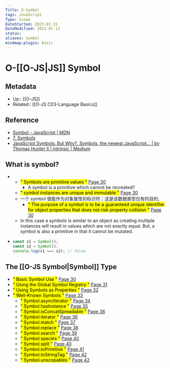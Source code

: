 ```yaml
---
Title: O-Symbol
tags: JavaScript
Type: Scope
DateStarted: 2023-02-15
DateModified: 2023-07-13
status:
aliases: Symbol
mindmap-plugin: basic
---
```


# O-[[O-JS|JS]] Symbol

## Metadata
- Up:: [[O-JS]]
- Related:: [[O-JS C03-Language Basics]]

## Reference
- [Symbol - JavaScript | MDN](https://developer.mozilla.org/zh-CN/docs/Web/JavaScript/Reference/Global_Objects/Symbol)
- [7. Symbols](https://exploringjs.com/es6/ch_symbols.html)
- [JavaScript Symbols: But Why?. Symbols, the newest JavaScript… | by Thomas Hunter II | intrinsic | Medium](https://medium.com/intrinsic-blog/javascript-symbols-but-why-6b02768f4a5c)

## What is symbol?
-
    - <mark class="hltr-yellow ">" Symbols are primitive values "</mark> [Page 30 ]( zotero://open-pdf/library/items/2BS329KQ?page=30&annotation=L8S8F7GL )
        - A symbol is a primitive which cannot be recreated?
    - <mark class="hltr-yellow ">" symbol instances are unique and immutable "</mark> [Page 30 ]( zotero://open-pdf/library/items/2BS329KQ?page=30&annotation=YGZUFWAJ)
    - 一个 symbol 值能作为对象属性的标识符；这是该数据类型仅有的目的;
        - <mark class="hltr-yellow ">" The purpose of a symbol is to be a guaranteed unique identifier for object properties that does not risk property collision "</mark> [Page 30 ]( zotero://open-pdf/library/items/2BS329KQ?page=30&annotation=PVFGKJ65)
    - In this case a symbols is similar to an object as creating multiple instances will result in values which are not exactly equal. But, a symbol is also a primitive in that it cannot be mutated.

-
  ```js
  const s1 = Symbol();
  const s2 = Symbol();
  console.log(s1 === s2); // false
  ```


## The [[O-JS Symbol|Symbol]] Type
- <mark class="hltr-gray ">" Basic Symbol Use "</mark> [Page 30 ]( zotero://open-pdf/library/items/2BS329KQ?page=30&annotation=A38C63WY)
- <mark class="hltr-gray ">" Using the Global Symbol Registry "</mark> [Page 31 ]( zotero://open-pdf/library/items/2BS329KQ?page=31&annotation=L5AQMQME)
- <mark class="hltr-gray ">" Using Symbols as Properties "</mark> [Page 32 ]( zotero://open-pdf/library/items/2BS329KQ?page=32&annotation=Q6UR7U8S)
- <mark class="hltr-gray ">" Well-Known Symbols "</mark> [Page 33 ]( zotero://open-pdf/library/items/2BS329KQ?page=33&annotation=GMPBPK4E)
    - <mark class="hltr-gray ">" Symbol.asyncIterator "</mark> [Page 34 ]( zotero://open-pdf/library/items/2BS329KQ?page=34&annotation=X5RVRXQ2)
    - <mark class="hltr-gray ">" Symbol.hasInstance "</mark> [Page 35 ]( zotero://open-pdf/library/items/2BS329KQ?page=35&annotation=L5K9A349)
    - <mark class="hltr-gray ">" Symbol.isConcatSpreadable "</mark> [Page 36 ]( zotero://open-pdf/library/items/2BS329KQ?page=36&annotation=44K87KP7)
    - <mark class="hltr-gray ">" Symbol.iterator "</mark> [Page 36 ]( zotero://open-pdf/library/items/2BS329KQ?page=36&annotation=7NELTJSS)
    - <mark class="hltr-gray ">" Symbol.match "</mark> [Page 37 ]( zotero://open-pdf/library/items/2BS329KQ?page=37&annotation=U7X3WLEK)
    - <mark class="hltr-gray ">" Symbol.replace "</mark> [Page 38 ]( zotero://open-pdf/library/items/2BS329KQ?page=38&annotation=YVZYTAFI)
    - <mark class="hltr-gray ">" Symbol.search "</mark> [Page 39 ]( zotero://open-pdf/library/items/2BS329KQ?page=39&annotation=B36IYMGL)
    - <mark class="hltr-gray ">" Symbol.species "</mark> [Page 40 ]( zotero://open-pdf/library/items/2BS329KQ?page=40&annotation=CDECGMVK)
    - <mark class="hltr-gray ">" Symbol.split "</mark> [Page 40 ]( zotero://open-pdf/library/items/2BS329KQ?page=40&annotation=S24TAPGY)
    - <mark class="hltr-gray ">" Symbol.toPrimitive "</mark> [Page 41 ]( zotero://open-pdf/library/items/2BS329KQ?page=41&annotation=XIHXRG83)
    - <mark class="hltr-gray ">" Symbol.toStringTag "</mark> [Page 42 ]( zotero://open-pdf/library/items/2BS329KQ?page=42&annotation=ZXLEICRX)
    - <mark class="hltr-gray ">" Symbol.unscopables "</mark> [Page 42 ]( zotero://open-pdf/library/items/2BS329KQ?page=42&annotation=9LDIEXKS)